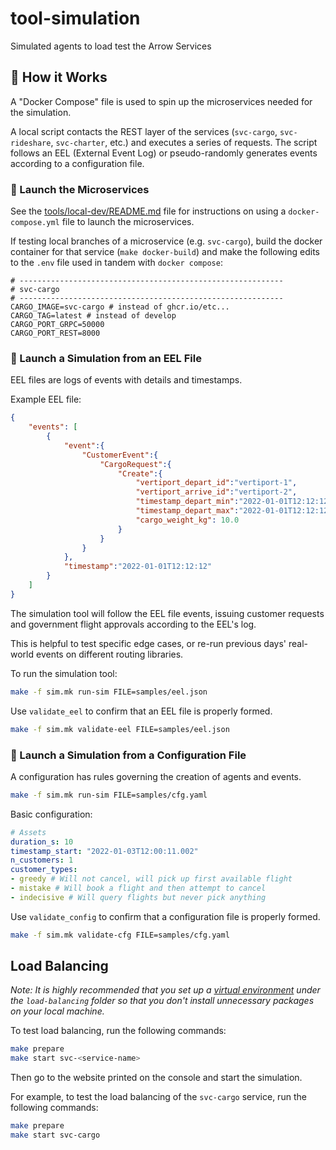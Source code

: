 # tool-simulation

Simulated agents to load test the Arrow Services
## :wrench: How it Works

A "Docker Compose" file is used to spin up the microservices needed for the simulation.

A local script contacts the REST layer of the services (`svc-cargo`, `svc-rideshare`, `svc-charter`, etc.) and executes a series of requests. The script follows an EEL (External Event Log) or pseudo-randomly generates events according to a configuration file.

### :rocket: Launch the Microservices

See the [tools/local-dev/README.md](https://github.com/Arrow-air/tools/blob/main/local-dev/README.md) file for instructions on using a `docker-compose.yml` file to launch the microservices.

If testing local branches of a microservice (e.g. `svc-cargo`), build the docker container for that service (`make docker-build`) and make the following edits to the `.env` file used in tandem with `docker compose`:

```dotenv
# -----------------------------------------------------------
# svc-cargo
# -----------------------------------------------------------
CARGO_IMAGE=svc-cargo # instead of ghcr.io/etc...
CARGO_TAG=latest # instead of develop
CARGO_PORT_GRPC=50000
CARGO_PORT_REST=8000
```

### :scroll: Launch a Simulation from an EEL File

EEL files are logs of events with details and timestamps.

Example EEL file:
```json
{
    "events": [
        {
            "event":{
                "CustomerEvent":{
                    "CargoRequest":{
                        "Create":{
                            "vertiport_depart_id":"vertiport-1",
                            "vertiport_arrive_id":"vertiport-2",
                            "timestamp_depart_min":"2022-01-01T12:12:12",
                            "timestamp_depart_max":"2022-01-01T12:12:12",
                            "cargo_weight_kg": 10.0
                        }
                    }
                }
            },
            "timestamp":"2022-01-01T12:12:12"
        }
    ]
}
```

The simulation tool will follow the EEL file events, issuing customer requests and government flight approvals according to the EEL's log.

This is helpful to test specific edge cases, or re-run previous days' real-world events on different routing libraries.

To run the simulation tool:
```bash
make -f sim.mk run-sim FILE=samples/eel.json
```

Use `validate_eel` to confirm that an EEL file is properly formed.

```bash
make -f sim.mk validate-eel FILE=samples/eel.json
```

### :space_invader: Launch a Simulation from a Configuration File

A configuration has rules governing the creation of agents and events.

```bash
make -f sim.mk run-sim FILE=samples/cfg.yaml
```

Basic configuration:
```yaml
# Assets
duration_s: 10
timestamp_start: "2022-01-03T12:00:11.002"
n_customers: 1
customer_types:
- greedy # Will not cancel, will pick up first available flight
- mistake # Will book a flight and then attempt to cancel
- indecisive # Will query flights but never pick anything
```

Use `validate_config` to confirm that a configuration file is properly formed.

```bash
make -f sim.mk validate-cfg FILE=samples/cfg.yaml 
```

## Load Balancing
*Note: It is highly recommended that you set up a [virtual
environment](https://docs.python.org/3/library/venv.html) under
the `load-balancing` folder so that you don't install unnecessary
packages on your local machine.*

To test load balancing, run the following commands:

```bash
make prepare
make start svc-<service-name>
```

Then go to the website printed on the console and start the simulation.

For example, to test the load balancing of the `svc-cargo` service, run the following commands:

```bash
make prepare
make start svc-cargo
```
